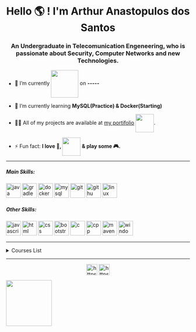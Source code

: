 <h1 align="center">Hello 🌎 ! I'm Arthur Anastopulos dos Santos</h1>
<h3 align="center">An Undergraduate in Telecomunication Engeneering, who is passionate about Security, Computer Networks and new Technologies.</h3>

- 🔭 I’m currently <img align="center" src="https://media4.giphy.com/media/h1zoxLAylyAwFNSScT/giphy.gif" width="75" height="75"> on **-----**

- 🌱 I’m currently learning **MySQL(Practice) & Docker(Starting)**

- 👨‍💻 All of my projects are available at [my portifolio](https://arthuranastopulos.github.io/) <img align="center" src="https://media1.giphy.com/media/RiE7uJn2OVKyebTJLM/giphy.gif" width="50" height="50">.

- ⚡ Fun fact: **I love 🍕, <img align="center" src="https://media3.giphy.com/media/XZUnNVhfG5yMK1T07I/giphy.gif" width="50" height="50"> & play some 🎮.**

----
<h5 align="left">Main Skills:</h5>  
  
<p align="left"><img src="https://devicon.dev/devicon.git/icons/java/java-original-wordmark.svg" alt="java" width="40" height="40"/> <img src="https://devicon.dev/devicon.git/icons/gradle/gradle-plain.svg" alt="gradle" width="40" height="40"/> <img src="https://devicon.dev/devicon.git/icons/docker/docker-original-wordmark.svg" alt="docker" width="40" height="40"/> <img src="https://devicon.dev/devicon.git/icons/mysql/mysql-original-wordmark.svg" alt="mysql" width="40" height="40"/> <img src="https://devicon.dev/devicon.git/icons/git/git-original.svg" alt="git" width="40" height="40"/> <img src="https://devicon.dev/devicon.git/icons/github/github-original.svg" alt="githu" width="40" height="40"/> <img src="https://devicon.dev/devicon.git/icons/linux/linux-original.svg" alt="linux" width="40" height="40"/> </p>

<h5 align="left">Other Skills:</h5>

<p align="left"><img src="https://devicon.dev/devicon.git/icons/javascript/javascript-original.svg" alt="javascript" width="40" height="40"/> <img src="https://devicon.dev/devicon.git/icons/html5/html5-original.svg" alt="html" width="40" height="40"/> <img src="https://devicon.dev/devicon.git/icons/css3/css3-original.svg" alt="css" width="40" height="40"/> <img src="https://devicon.dev/devicon.git/icons/bootstrap/bootstrap-plain.svg" alt="bootstrap" width="40" height="40"/> <img src="https://devicon.dev/devicon.git/icons/c/c-original.svg" alt="c" width="40" height="40"/> <img src="https://devicon.dev/devicon.git/icons/cplusplus/cplusplus-original.svg" alt="cpp" width="40" height="40"/> <img src="https://cdn.icon-icons.com/icons2/2107/PNG/512/file_type_maven_icon_130397.png" alt="maven" width="40" height="40"/> <img src="https://devicon.dev/devicon.git/icons/windows8/windows8-original.svg" alt="windows" width="40" height="40"/> </p>

----

<!--START_SECTION:table-->
<details>
<summary>Courses List</summary>

| Course | Place | Hours |
| :---: | :---: | :---: |
| Matlab - IFSC | São José-SC | 66 Hr |
| The Web Developer Bootcamp | Udemy | 47Hr |
| Docker and Kubernetes: The Complete Guide | Udemy | 22 Hr |

</details>

----
<p align="center">
<a href="https://twitter.com/arntpls" target="blank"><img align="center" src="https://cdn.jsdelivr.net/npm/simple-icons@3.0.1/icons/twitter.svg" alt="https://twitter.com/arntpls" height="30" width="30" /></a>
<a href="https://www.linkedin.com/in/arthur-anastopulos-6171b01a6/" target="blank"><img align="center" src="https://cdn.jsdelivr.net/npm/simple-icons@3.0.1/icons/linkedin.svg" alt="https://www.linkedin.com/in/arthur-anastopulos-6171b01a6/" height="30" width="30" /></a>
</p>

<p>
<img align="center" src="https://static.wikia.nocookie.net/fallout_gamepedia/images/e/e2/Hacker.png/revision/latest?cb=20160109233424" width="125" height="125"> 
</p>

